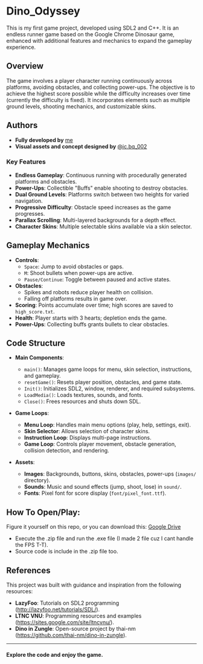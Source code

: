 # Dino_Odyssey

This is my first game project, developed using SDL2 and C++. It is an endless runner game based on the Google Chrome Dinosaur game, enhanced with additional features and mechanics to expand the gameplay experience.

## Overview
The game involves a player character running continuously across platforms, avoiding obstacles, and collecting power-ups. The objective is to achieve the highest score possible while the difficulty increases over time (currently the difficulty is fixed). It incorporates elements such as multiple ground levels, shooting mechanics, and customizable skins.

## Authors
- **Fully developed by** [me](https://github.com/maaL6)
- **Visual assets and concept designed by** [@ic.bq_002](https://www.instagram.com/ic.bq_002/)

### Key Features
- **Endless Gameplay**: Continuous running with procedurally generated platforms and obstacles.
- **Power-Ups**: Collectible "Buffs" enable shooting to destroy obstacles.
- **Dual Ground Levels**: Platforms switch between two heights for varied navigation.
- **Progressive Difficulty**: Obstacle speed increases as the game progresses.
- **Parallax Scrolling**: Multi-layered backgrounds for a depth effect.
- **Character Skins**: Multiple selectable skins available via a skin selector.

## Gameplay Mechanics
- **Controls**:
  - `Space`: Jump to avoid obstacles or gaps.
  - `M`: Shoot bullets when power-ups are active.
  - `Pause/Continue`: Toggle between paused and active states.
- **Obstacles**:
  - Spikes and robots reduce player health on collision.
  - Falling off platforms results in game over.
- **Scoring**: Points accumulate over time; high scores are saved to `high_score.txt`.
- **Health**: Player starts with 3 hearts; depletion ends the game.
- **Power-Ups**: Collecting buffs grants bullets to clear obstacles.

## Code Structure
- **Main Components**:
  - `main()`: Manages game loops for menu, skin selection, instructions, and gameplay.
  - `resetGame()`: Resets player position, obstacles, and game state.
  - `Init()`: Initializes SDL2, window, renderer, and required subsystems.
  - `LoadMedia()`: Loads textures, sounds, and fonts.
  - `Close()`: Frees resources and shuts down SDL.

- **Game Loops**:
  - **Menu Loop**: Handles main menu options (play, help, settings, exit).
  - **Skin Selector**: Allows selection of character skins.
  - **Instruction Loop**: Displays multi-page instructions.
  - **Game Loop**: Controls player movement, obstacle generation, collision detection, and rendering.

- **Assets**:
  - **Images**: Backgrounds, buttons, skins, obstacles, power-ups (`images/` directory).
  - **Sounds**: Music and sound effects (jump, shoot, lose) in `sound/`.
  - **Fonts**: Pixel font for score display (`font/pixel_font.ttf`).
## How To Open/Play:
  Figure it yourself on this repo, or you can download this: [Google Drive](https://drive.google.com/file/d/1qtKCvi1Qj0xWXW7wgQJk9Zg3ObisgMVH/view?usp=drive_link)
  - Execute the .zip file and run the .exe file (I made 2 file cuz I cant handle the FPS T-T).
  - Source code is include in the .zip file too.

## References
This project was built with guidance and inspiration from the following resources:
- **LazyFoo**: Tutorials on SDL2 programming (http://lazyfoo.net/tutorials/SDL/).
- **LTNC VNU**: Programming resources and examples (https://sites.google.com/site/ltncvnu/).
- **Dino in Zungle**: Open-source project by thai-nm (https://github.com/thai-nm/dino-in-zungle).


---
#### Explore the code and enjoy the game.
